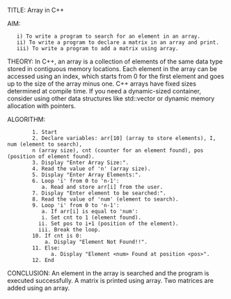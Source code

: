 TITLE: Array in C++

AIM:  

       i) To write a program to search for an element in an array.
       ii) To write a program to declare a matrix in an array and print. 
       iii) To write a program to add a matrix using array. 

THEORY:  In C++, an array is a collection of elements of the same data type stored in contiguous memory locations.
         Each element in the array can be accessed using an index, which starts from 0 for the first element and goes up to the size of the array minus one.
         C++ arrays have fixed sizes determined at compile time. If you need a dynamic-sized container,  consider using other data structures like std::vector or dynamic memory allocation with pointers.

ALGORITHM:  

            1. Start
            2. Declare variables: arr[10] (array to store elements), I, num (element to search),
            n (array size), cnt (counter for an element found), pos (position of element found).
            3. Display "Enter Array Size:".
            4. Read the value of 'n' (array size).
            5. Display "Enter Array Elements:".
            6. Loop 'i' from 0 to 'n-1':
               a. Read and store arr[i] from the user.
            7. Display "Enter element to be searched:".
            8. Read the value of 'num' (element to search).
            9. Loop 'i' from 0 to 'n-1':
               a. If arr[i] is equal to 'num':
               i. Set cnt to 1 (element found).
              ii. Set pos to i+1 (position of the element).
              iii. Break the loop.
            10. If cnt is 0:
                a. Display "Element Not Found!!".
            11. Else:
                  a. Display "Element <num> Found at position <pos>".
            12. End

CONCLUSION: An element in the array is searched and the program is executed successfully.
A matrix is printed using array. Two matrices are added using an array. 


            
            


